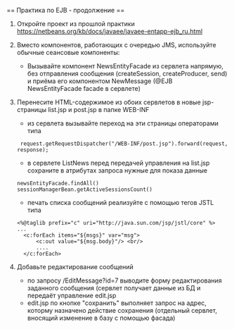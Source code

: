 == Практика по EJB - продолжение ==

 1. Откройте проект из прошлой практики https://netbeans.org/kb/docs/javaee/javaee-entapp-ejb_ru.html
 2. Вместо компонентов, работающих с очередью JMS, используйте обычные сеансовые компоненты:
      - Вызывайте компонент NewsEntityFacade из сервлета напрямую, без отправления сообщения (createSession, createProducer, send) и приёма его компонентом NewMessage (@EJB NewsEntityFacade facade в сервлете)
 3. Перенесите HTML-содержимое из обоих сервлетов в новые jsp-страницы list.jsp и post.jsp в папке WEB-INF
      - из сервлета вызывайте переход на эти страницы операторами типа
      
      ```
       request.getRequestDispatcher("/WEB-INF/post.jsp").forward(request, response);
      ```
      - в сервлете ListNews перед передачей управления на list.jsp сохраните в атрибутах запроса нужные для показа данные      
      ```
      newsEntityFacade.findAll() sessionManagerBean.getActiveSessionsCount()
      ```
      
      - печать списка сообщений реализуйте с помощью тегов JSTL типа 
      
      ```
      <%@taglib prefix="c" uri="http://java.sun.com/jsp/jstl/core" %>
      ...
        <c:forEach items="${msgs}" var="msg">
            <c:out value="${msg.body}"/> <br/>
            ....
        </c:forEach>
      ```
  4. Добавьте редактирование сообщений
      - по запросу /EditMessage?id=7 выводите форму редактирования заданного сообщения (сервлет получает данные из БД и передаёт управление edit.jsp
      - edit.jsp по кнопке "сохранить" выполняет запрос на адрес, которму назначено действие сохранения (отдельный сервлет, вносящий изменение в базу с помощью фасада)

  
